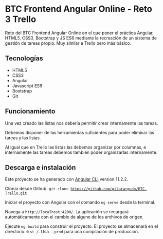 # BTC Frontend Angular Online - Reto 3 Trello

Reto del BTC Frontend Angular Online en el que poner el práctica Angular, HTML5, CSS3, Bootstrap y JS ES6 mediante la recreación de un  sistema de gestión de tareas propio. Muy similar a Trello pero más básico.

## Tecnologías

<ul>
<li>HTML5</li>
<li>CSS3</li>
<li>Angular</li>
<li>Javascript ES6</li>
<li>Bootstrap</li>
<li>Git</li>
</ul>

## Funcionamiento

Una vez creado las listas nos debería
permitir crear internamente
las tareas.

Debemos disponer de
las herramientas suficientes
para poder eliminar las tareas
y las listas.

Al igual que en Trello las listas las
debemos organizar por columnas, e
internamente las tareas debemos
también poder organizarlas
internamente.

## Descarga e instalación

Este proyecto se ha generado con [Angular CLI](https://github.com/angular/angular-cli) version 11.2.2.

Clonar desde Github: <code class="highlighter-rouge">git clone https://github.com/pilarargudo/BTC-Trello.git</code>

Iniciar el proyecto con Angular con el comando `ng serve` desde la terminal. 

Navega a `http://localhost:4200/`. La aplicación se recargará automáticamente con el cambio de alguno de los archivos de origen.

Ejecute `ng build` para construir el proyecto. El proyecto se almacenará en el directorio `dist /`. Usa  `--prod` para una compilación de producción.
